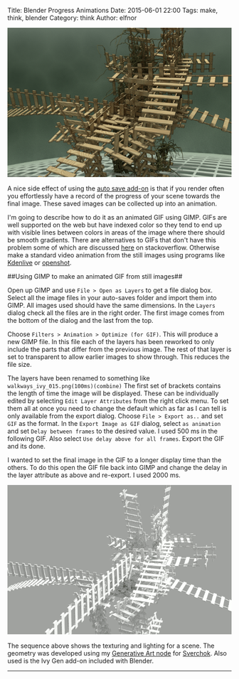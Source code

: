 Title: Blender Progress Animations
Date: 2015-06-01 22:00
Tags: make, think, blender
Category: think
Author: elfnor

![walkways still](/images/walkways_ivy_024.png)

A nice side effect of using the [auto save add-on]({filename}blender_auto_save_addon.md) is that if you render often you effortlessly have a record of the progress of your scene towards the final image. These saved images can be collected up into an animation. 

I'm going to describe how to do it as an animated GIF using GIMP. GIFs are well supported on the web but have indexed color so they tend to end up with visible lines between colors in areas of the image where there should be smooth gradients. There are alternatives to GIFs that don't have this problem some of which are discussed [here](http://stackoverflow.com/questions/6402633/what-alternatives-for-animated-gifs-are-there) on stackoverflow. Otherwise make a standard video animation from the still images using programs like [Kdenlive](https://kdenlive.org/) or [openshot](http://www.openshot.org/).

##Using GIMP to make an animated GIF from still images##

Open up GIMP and use ``` File > Open as Layers ``` to get a file dialog box. Select all the image files in your auto-saves folder and import them into GIMP. All images used should have the same dimensions. In the ```Layers ``` dialog check all the files are in the right order. The first image comes from the bottom of the dialog and the last from the top. 

Choose ``` Filters > Animation > Optimize (for GIF) ```. This will produce a new GIMP file. In this file each of the layers has been reworked to only include the parts that differ from the previous image. The rest of that layer is set to transparent to allow earlier images to show through. This reduces the file size. 

The layers have been renamed to something like ``` walkways_ivy_015.png(100ms)(combine) ``` The first set of brackets contains the length of time the image will be displayed. These can be individually edited by selecting ``` Edit Layer Attributes ``` from the right click menu. To set them all at once you need to change the default which as far as I can tell is only available from the export dialog. Choose ``` File > Export as.. ``` and set ``` GIF ``` as the format.  In the ``` Export Image as GIF ``` dialog,  select ``` as animation ``` and set ``` Delay between frames ``` to the desired value. I used 500 ms in the following GIF. Also select ``` Use delay above for all frames ```. Export the GIF and its done.

I wanted to set the final image in the GIF to a longer display time than the others. To do this open the GIF file back into GIMP and change the delay in the layer attribute as above and re-export. I used 2000 ms.

![walkways gif](/images/walkways_05.gif)

The sequence above shows the texturing and lighting for a scene. The geometry was developed using my [Generative Art node]({filename}blender_pipe_generator.md) for [Sverchok](https://github.com/nortikin/sverchok). Also used is the Ivy Gen add-on included with Blender.

-------------------------------------------------------------------






